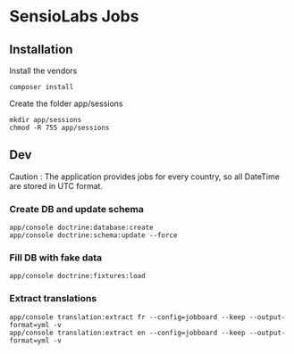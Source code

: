 SensioLabs Jobs
===============

## Installation

Install the vendors

	composer install

Create the folder app/sessions

	mkdir app/sessions
	chmod -R 755 app/sessions

## Dev

Caution : The application provides jobs for every country, so all DateTime are stored in UTC format.

### Create DB and update schema

	app/console doctrine:database:create
	app/console doctrine:schema:update --force
	
### Fill DB with fake data

	app/console doctrine:fixtures:load

### Extract translations

    app/console translation:extract fr --config=jobboard --keep --output-format=yml -v
    app/console translation:extract en --config=jobboard --keep --output-format=yml -v
